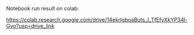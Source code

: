 
Notebook run result on colab:

https://colab.research.google.com/drive/14ekrIgboaButs_I_TfEfvXkYP34l-Gvo?usp=drive_link

